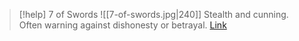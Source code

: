 > [!help]  7 of Swords
> ![[7-of-swords.jpg|240]]
> Stealth and cunning. Often warning against dishonesty or betrayal.
> [Link](https://daily-tarot.squarespace.com/seven-of-swords)